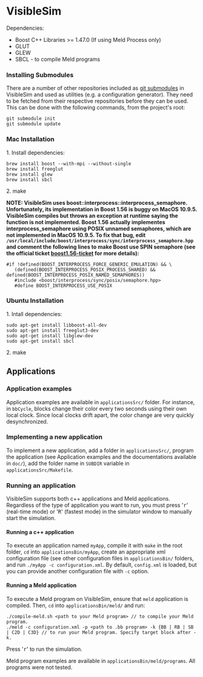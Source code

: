 VisibleSim
==================
Dependencies:
 - Boost C++ Libraries >= 1.47.0 (If using Meld Process only)
 - GLUT
 - GLEW
 - SBCL - to compile Meld programs

### Installing Submodules
There are a number of other repositories included as [git submodules] in VisibleSim and used as utilities (e.g. a configuration generator). They need to be fetched from their respective repositories before they can be used. This can be done with the following commands, from the project's root:
```
git submodule init
git submodule update
```

### Mac Installation

1\. Install dependencies:
```
brew install boost --with-mpi --without-single
brew install freeglut
brew install glew
brew install sbcl
```
2\. make

**NOTE: VisibleSim uses boost::interprocess::interprocess_semaphore. Unfortunately, its implementation in Boost 1.56 is buggy on MacOS 10.9.5. VisibleSim compiles but throws an exception at runtime saying the function is not implemented. Boost 1.56 actually implementes interprocess_semaphore using POSIX unnamed semaphores, which are not implemented in MacOS 10.9.5. To fix that bug, edit `/usr/local/include/boost/interprocess/sync/interprocess_semaphore.hpp` and comment the following lines to make Boost use SPIN semaphore (see the official ticket [boost1.56-ticket] for more details):**
```
#if !defined(BOOST_INTERPROCESS_FORCE_GENERIC_EMULATION) && \
   (defined(BOOST_INTERPROCESS_POSIX_PROCESS_SHARED) && defined(BOOST_INTERPROCESS_POSIX_NAMED_SEMAPHORES))
   #include <boost/interprocess/sync/posix/semaphore.hpp>
   #define BOOST_INTERPROCESS_USE_POSIX
```

### Ubuntu Installation

1\. Intall dependencies:
```
sudo apt-get install libboost-all-dev
sudo apt-get install freeglut3-dev
sudo apt-get install libglew-dev
sudo apt-get install sbcl
```
2\. make

## Applications

### Application examples

Application examples are available in `applicationsSrc/` folder. For instance, in `bbCycle`, blocks
change their color every two seconds using their own local clock. Since local clocks drift apart,
the color change are very quickly desynchronized.

### Implementing a new application

To implement a new application, add a folder in `applicationsSrc/`, program the application (see
Application examples and the documentations available in `doc/`), add the folder name in `SUBDIR` 
variable in `applicationsSrc/Makefile`.

### Running an application

VisibleSim supports both c++ applications and Meld applications. Regardless of the type of application you want to run, you must press '<kbd>r</kbd>' (real-time mode) or '<kbd>R</kbd>' (fastest mode) in the simulator window to manually start the simulation.

#### Running a c++ application

To execute an application named `myApp`, compile it with `make` in the root folder, `cd` into
`applicationsBin/myApp`, create an appropriate xml configuration file (see other configuration
files in `applicationsBin/` folders, and run `./myApp -c configuration.xml`. By default, `config.xml` is loaded, but you can provide another configuration file with `-c` option.

#### Running a Meld application

To execute a Meld program on VisibleSim, ensure that `meld` application is compiled. Then, `cd` into `applicationsBin/meld/` and run:

```
./compile-meld.sh <path to your Meld program> // to compile your Meld program.
./meld -c configuration.xml -p <path to .bb program> -k {BB | RB | SB | C2D | C3D} // to run your Meld program. Specify target block after -k.
```

Press '<kbd>r</kbd>' to run the simulation.

Meld program examples are available in `applicationsBin/meld/programs`. All programs were not tested.

[boost1.56-ticket]:https://svn.boost.org/trac/boost/ticket/11154
[git submodules]:https://git-scm.com/book/en/v2/Git-Tools-Submodules
